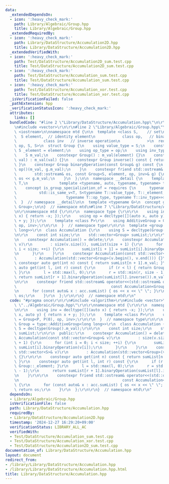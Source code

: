 ```yaml
---
data:
  _extendedDependsOn:
  - icon: ':heavy_check_mark:'
    path: Library/Algebraic/Group.hpp
    title: Library/Algebraic/Group.hpp
  _extendedRequiredBy:
  - icon: ':heavy_check_mark:'
    path: Library/DataStructure/Accumulation2D.hpp
    title: Library/DataStructure/Accumulation2D.hpp
  _extendedVerifiedWith:
  - icon: ':heavy_check_mark:'
    path: Test/DataStructure/Accumulation2D_sum.test.cpp
    title: Test/DataStructure/Accumulation2D_sum.test.cpp
  - icon: ':heavy_check_mark:'
    path: Test/DataStructure/Accumulation_sum.test.cpp
    title: Test/DataStructure/Accumulation_sum.test.cpp
  - icon: ':heavy_check_mark:'
    path: Test/DataStructure/Accumulation_xor.test.cpp
    title: Test/DataStructure/Accumulation_xor.test.cpp
  _isVerificationFailed: false
  _pathExtension: hpp
  _verificationStatusIcon: ':heavy_check_mark:'
  attributes:
    links: []
  bundledCode: "#line 2 \"Library/DataStructure/Accumulation.hpp\"\n\r\n#include <algorithm>\r\
    \n#include <vector>\r\n\r\n#line 2 \"Library/Algebraic/Group.hpp\"\n\n#include\
    \ <iostream>\n\nnamespace mtd {\n\n  template <class S,    // set\n          \
    \  S element,  // identity element\n            class op,   // binary operation\n\
    \            class inv   // inverse operation\n            >\n  requires std::is_invocable_r_v<S,\
    \ op, S, S>\n  struct Group {\n    using value_type = S;\n    constexpr static\
    \ S _element = element;\n    using op_type = op;\n    using inv_type = inv;\n\n\
    \    S m_val;\n    constexpr Group() : m_val(element) {}\n    constexpr Group(S\
    \ val) : m_val(val) {}\n    constexpr Group inverse() const { return inv()(m_val);\
    \ }\n    constexpr Group binaryOperation(const Group& g) const {\n      return\
    \ op()(m_val, g.m_val);\n    }\n    constexpr friend std::ostream& operator<<(\n\
    \        std::ostream& os, const Group<S, element, op, inv>& g) {\n      return\
    \ os << g.m_val;\n    }\n  };\n\n  namespace __detail {\n    template <typename\
    \ T,\n              template <typename, auto, typename, typename> typename S>\n\
    \    concept is_group_specialization_of = requires {\n      typename std::enable_if_t<\n\
    \          std::is_same_v<T, S<typename T::value_type, T::_element,\n        \
    \                      typename T::op_type, typename T::inv_type>>>;\n    };\n\
    \  }  // namespace __detail\n\n  template <typename G>\n  concept group = __detail::is_group_specialization_of<G,\
    \ Group>;\n\n}  // namespace mtd\n#line 7 \"Library/DataStructure/Accumulation.hpp\"\
    \n\r\nnamespace mtd {\r\n\r\n  namespace type {\r\n\r\n    using inv = decltype([](auto\
    \ x) { return -x; });\r\n    using op = decltype([](auto x, auto y) { return x\
    \ + y; });\r\n    template <class P>\r\n    using AdditiveGroup = Group<P, P(0),\
    \ op, inv>;\r\n\r\n  }  // namespace type\r\n\r\n  template <group Group = type::AdditiveGroup<long\
    \ long>>\r\n  class Accumulation {\r\n    using S = decltype(Group().m_val);\r\
    \n\r\n    const int size;\r\n    std::vector<Group> sumList;\r\n\r\n  public:\r\
    \n    constexpr Accumulation() = delete;\r\n    constexpr Accumulation(const std::vector<Group>&\
    \ v)\r\n        : size(v.size()), sumList(size + 1) {\r\n      for (int i = 0;\
    \ i < size; ++i) {\r\n        sumList[i + 1] = sumList[i].binaryOperation(v[i]);\r\
    \n      }\r\n    }\r\n    constexpr Accumulation(const std::vector<S>& v)\r\n\
    \        : Accumulation(std::vector<Group>(v.begin(), v.end())) {}\r\n\r\n   \
    \ constexpr auto get(int n) const { return sumList[n + 1].m_val; }\r\n    constexpr\
    \ auto get(int l, int r) const {\r\n      if (r < l) { return Group::_element;\
    \ }\r\n      l = std::max(l, 0);\r\n      r = std::min(r, size - 1);\r\n     \
    \ return sumList[r + 1].binaryOperation(sumList[l].inverse()).m_val;\r\n    }\r\
    \n\r\n    constexpr friend std::ostream& operator<<(std::ostream& os,\r\n    \
    \                                          const Accumulation<Group>& acc) {\r\
    \n      for (const auto& x : acc.sumList) { os << x << \" \"; }\r\n      return\
    \ os;\r\n    }\r\n  };\r\n\r\n}  // namespace mtd\r\n"
  code: "#pragma once\r\n\r\n#include <algorithm>\r\n#include <vector>\r\n\r\n#include\
    \ \"../Algebraic/Group.hpp\"\r\n\r\nnamespace mtd {\r\n\r\n  namespace type {\r\
    \n\r\n    using inv = decltype([](auto x) { return -x; });\r\n    using op = decltype([](auto\
    \ x, auto y) { return x + y; });\r\n    template <class P>\r\n    using AdditiveGroup\
    \ = Group<P, P(0), op, inv>;\r\n\r\n  }  // namespace type\r\n\r\n  template <group\
    \ Group = type::AdditiveGroup<long long>>\r\n  class Accumulation {\r\n    using\
    \ S = decltype(Group().m_val);\r\n\r\n    const int size;\r\n    std::vector<Group>\
    \ sumList;\r\n\r\n  public:\r\n    constexpr Accumulation() = delete;\r\n    constexpr\
    \ Accumulation(const std::vector<Group>& v)\r\n        : size(v.size()), sumList(size\
    \ + 1) {\r\n      for (int i = 0; i < size; ++i) {\r\n        sumList[i + 1] =\
    \ sumList[i].binaryOperation(v[i]);\r\n      }\r\n    }\r\n    constexpr Accumulation(const\
    \ std::vector<S>& v)\r\n        : Accumulation(std::vector<Group>(v.begin(), v.end()))\
    \ {}\r\n\r\n    constexpr auto get(int n) const { return sumList[n + 1].m_val;\
    \ }\r\n    constexpr auto get(int l, int r) const {\r\n      if (r < l) { return\
    \ Group::_element; }\r\n      l = std::max(l, 0);\r\n      r = std::min(r, size\
    \ - 1);\r\n      return sumList[r + 1].binaryOperation(sumList[l].inverse()).m_val;\r\
    \n    }\r\n\r\n    constexpr friend std::ostream& operator<<(std::ostream& os,\r\
    \n                                              const Accumulation<Group>& acc)\
    \ {\r\n      for (const auto& x : acc.sumList) { os << x << \" \"; }\r\n     \
    \ return os;\r\n    }\r\n  };\r\n\r\n}  // namespace mtd\r\n"
  dependsOn:
  - Library/Algebraic/Group.hpp
  isVerificationFile: false
  path: Library/DataStructure/Accumulation.hpp
  requiredBy:
  - Library/DataStructure/Accumulation2D.hpp
  timestamp: '2024-12-27 16:29:20+09:00'
  verificationStatus: LIBRARY_ALL_AC
  verifiedWith:
  - Test/DataStructure/Accumulation_sum.test.cpp
  - Test/DataStructure/Accumulation_xor.test.cpp
  - Test/DataStructure/Accumulation2D_sum.test.cpp
documentation_of: Library/DataStructure/Accumulation.hpp
layout: document
redirect_from:
- /library/Library/DataStructure/Accumulation.hpp
- /library/Library/DataStructure/Accumulation.hpp.html
title: Library/DataStructure/Accumulation.hpp
---
```

